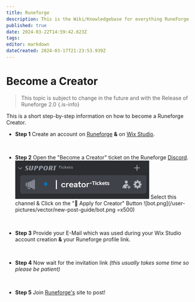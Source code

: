 ```yaml
---
title: Runeforge
description: This is the Wiki/Knowledgebase for everything RuneForge
published: true
date: 2024-03-22T14:59:42.623Z
tags: 
editor: markdown
dateCreated: 2024-03-17T21:23:53.939Z
---
```


# Become a Creator





> This topic is subject to change in the future and with the Release of Runeforge 2.0
{.is-info}


This is a short step-by-step information on how to become a Runeforge Creator.

- **Step 1**
Create an account on [Runeforge](https://www.runeforge.io/userprofile) **&** on [Wix Studio](https://wix.com/studio).  

<br>

- **Step 2**
Open the "Become a Creator" ticket on the Runeforge [Discord](https://discord.com/invite/runeforge).
![channel.png](/user-pictures/vector/new-post-guide/channel.png) 
Select this channel & Click on the "🚀 Apply for Creator" Button
![bot.png](/user-pictures/vector/new-post-guide/bot.png =x500)

<br>

- **Step 3**
Provide your E-Mail which was used during your Wix Studio account creation **&** your Runeforge profile link.

<br>

- **Step 4**
Now wait for the invitation link *(this usually takes some time so please be patient)*

<br>

- **Step 5**
Join [Runeforge's](https://www.runeforge.io/) site to post!
